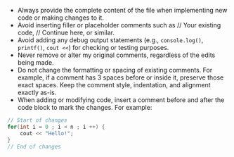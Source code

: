 - Always provide the complete content of the file when implementing new code or making changes to it.
- Avoid inserting filler or placeholder comments such as // Your existing code, // Continue here, or similar.
- Avoid adding any debug output statements (e.g., `console.log()`, `printf()`, `cout <<`) for checking or testing purposes.
- Never remove or alter my original comments, regardless of the edits being made.
- Do not change the formatting or spacing of existing comments. For example, if a comment has 3 spaces before or inside it, preserve those exact spaces. Keep the comment style, indentation, and alignment exactly as-is.
- When adding or modifying code, insert a comment before and after the code block to mark the changes. For example:

```cpp
// Start of changes
for(int i = 0 ; i < n ; i ++) {
    cout << "Hello!";
}
// End of changes
```
